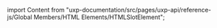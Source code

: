 
import Content from "uxp-documentation/src/pages/uxp-api/reference-js/Global Members/HTML Elements/HTMLSlotElement";

<Content query="product=xd"/>
